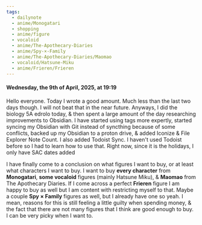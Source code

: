 ```yaml
---
tags:
  - dailynote
  - anime/Monogatari
  - shopping
  - anime/figure
  - vocaloid
  - anime/The-Apothecary-Diaries
  - anime/Spy-×-Family
  - anime/The-Apothecary-Diaries/Maomao
  - vocaloid/Hatsune-Miku
  - anime/Frieren/Frieren
---
```

#### Wednesday, the 9th of April, 2025, at 19:19

Hello everyone. Today I wrote a good amount. Much less than the last two days though. I will not beat that in the near future. Anyways, I did the biology 5A edrolo today, & then spent a large amount of the day researching improvements to Obsidian. I have started using tags more expertly, started syncing my Obsidian with Git instead of syncthing because of some conflicts, backed up my Obsidian to a proton drive, & added Iconize & File Explorer Note Count. I also added Todoist Sync. I haven't used Todoist before so I had to learn how to use that. Right now, since it is the holidays, I only have SAC dates added




I have finally come to a conclusion on what figures I want to buy, or at least what characters I want to buy. 
I want to buy **every character** from **Monogatari**, **some vocaloid** figures (mainly Hatsune Miku), & **Maomao** from The Apothecary Diaries. If I come across a perfect **Frieren** figure I am happy to buy as well but I am content with restricting myself to that. Maybe a couple **Spy × Family** figures as well, but I already have one so yeah. I mean, reasons for this is still feeling a little guilty when spending money, & the fact that there are not many figures that I think are good enough to buy. I can be very picky when I want to.